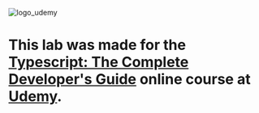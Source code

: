 ![logo_udemy](https://www.udemy.com/staticx/udemy/images/v7/logo-udemy.svg)

# This lab was made for the [Typescript: The Complete Developer's Guide](https://www.udemy.com/course/typescript-the-complete-developers-guide/) online course at [Udemy](https://www.udemy.com/).
